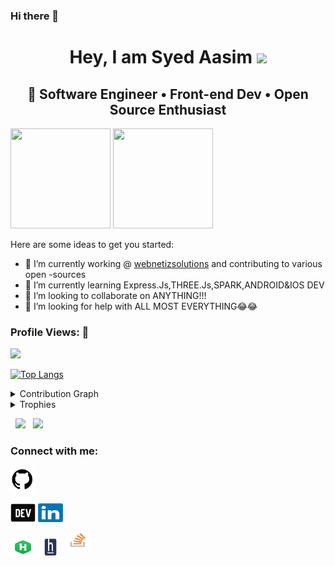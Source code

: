 ### Hi there 👋
<h1 align="center">Hey, I am Syed Aasim <img src="https://raw.githubusercontent.com/aemmadi/aemmadi/master/wave.gif" width="30px"></h1> 
<h2 align="center"> 🚀 Software Engineer • Front-end Dev • Open Source Enthusiast </h2>


<!--**aasim-syed/aasim-syed** is a ✨ _special_ ✨ repository because its `README.md` (this file) appears on your GitHub profile.-->
 <img src="https://octodex.github.com/images/daftpunktocat-thomas.gif" height="160px" width="160px"> <img src="https://octodex.github.com/images/daftpunktocat-guy.gif" height="160px" width="160px">

Here are some ideas to get you started:

- 🔭 I’m currently working @ <a href="http://www.webnetiz.com/">webnetizsolutions</a> and contributing to various open -sources
- 🌱 I’m currently learning Express.Js,THREE.Js,SPARK,ANDROID&IOS DEV
- 👯 I’m looking to collaborate on ANYTHING!!!
- 🤔 I’m looking for help with ALL MOST EVERYTHING😂😂

<h3 align="left">Profile Views: 🧐</h3>
<img width="20%" src="https://profile-counter.glitch.me/%7BGitHub-Profile%7D/count.svg" /> 

[![Top Langs](https://github-readme-stats.vercel.app/api/top-langs/?username=aasim-syed&theme=chartreuse-dark)](https://github.com/anuraghazra/github-readme-stats)
  
<details><summary>Contribution Graph</summary>
<p align="left">
<img width="90%" src="https://activity-graph.herokuapp.com/graph?username=aasim-syed&theme=chartreuse-dark&no-frame=true" /></p>
</details>

  
<details><summary>Trophies</summary>
<p align="left">
<img width=900 src="https://github-profile-trophy.vercel.app/?username=aasim-syed&column=7&theme=gruvbox&no-frame=true"/>
</details>
  

<p align="left">
  <img width="48%" src="https://github-readme-stats.vercel.app/api?username=aasim-syed&show_icons=true&theme=chartreuse-dark&count_private=true&include_all_commits=true" /> 
  <img width="48%" src="https://github-readme-streak-stats.herokuapp.com/?user=aasim-syed&theme=chartreuse-dark" />
</p>  

<h3 align="left">Connect with me:</h3>
<p align="left">
<a href="https://github.com/" target="_blank"> <img src="Images/Github.png" alt="GitHub" width="40" height="40"/>

<a href="https://dev.to/aasimsyed" target="blank"><img align="center" src="Images/dev.jpg" alt="Dev" height="30" width="40" /></a>
<a href="http://www.linkedin.com/in/syed-aasim" target="blank"><img align="center" src="Images/LinkedIn_logo_initials.png" alt="LinkedIn" height="30" width="40" /></a>


<a href="https://www.hackerrank.com/syedaasim133" target="blank"><img align="center" src="Images/HR.png" alt="Hacker Rank" height="30" width="40" /></a>
<a href="https://www.hackerearth.com/@syedaasim133_cs" target="blank"><img align="center" src="Images/hackerearth.png" alt="Hacker Earth" height="30" width="40" /></a>
<a href="https://stackoverflow.com/users/12279947/syed-aasim" target="blank"><img src="Images/Stack_Overflow_icon.svg.png" alt="Stack Overflow" height="30" width="40"></a>
</p>


